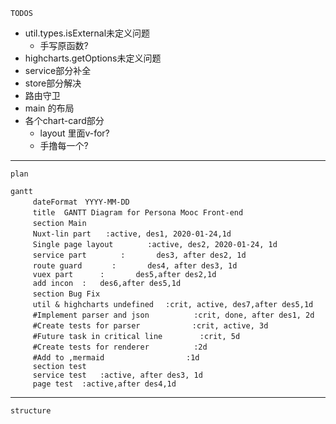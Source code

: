 `TODOS`
- util.types.isExternal未定义问题
    - 手写原函数?
- highcharts.getOptions未定义问题
- service部分补全
- store部分解决
- 路由守卫
- main 的布局
- 各个chart-card部分
    - layout 里面v-for?
    - 手撸每一个?
--- 
`plan`
```mermaid
gantt
　　　dateFormat　YYYY-MM-DD
　　　title  GANTT Diagram for Persona Mooc Front-end
　　　section Main
　　　Nuxt-lin part　　:active, des1, 2020-01-24,1d
　　　Single page layout 　　　　:active, des2, 2020-01-24, 1d
　　　service part 　　　　:　　　  des3, after des2, 1d
　　　route guard　　　　:　　　  des4, after des3, 1d
   	 vuex part		:		des5,after des2,1d
     add incon	:	des6,after des5,1d
　　　section Bug Fix
　　　util & highcharts undefined 　:crit, active, des7,after des5,1d
　　　#Implement parser and json　　　　　　:crit, done, after des1, 2d
　　　#Create tests for parser　　　　　　　:crit, active, 3d
　　　#Future task in critical line　　　　　:crit, 5d
　　　#Create tests for renderer　　　　　　:2d
　　　#Add to ,mermaid　　　　　　　　　　　:1d
   	 section test
     service test	:active, after des3, 1d
     page test	:active,after des4,1d
```
---
`structure`
